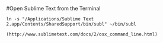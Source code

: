 #Open Sublime Text from the Terminal

    ln -s "/Applications/Sublime Text 2.app/Contents/SharedSupport/bin/subl" ~/bin/subl

    (http://www.sublimetext.com/docs/2/osx_command_line.html)



